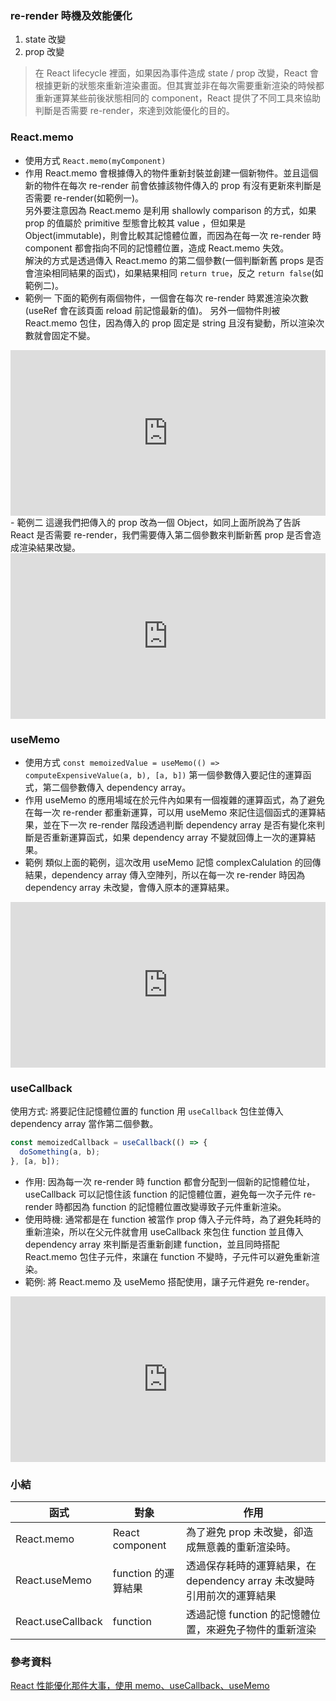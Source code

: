 ### re-render 時機及效能優化

1. state 改變
2. prop 改變

> 在 React lifecycle 裡面，如果因為事件造成 state / prop 改變，React 會根據更新的狀態來重新渲染畫面。但其實並非在每次需要重新渲染的時候都重新運算某些前後狀態相同的 component，React 提供了不同工具來協助判斷是否需要 re-render，來達到效能優化的目的。

### React.memo

- 使用方式
  `React.memo(myComponent)`
- 作用
  React.memo 會根據傳入的物件重新封裝並創建一個新物件。並且這個新的物件在每次 re-render 前會依據該物件傳入的 prop 有沒有更新來判斷是否需要 re-render(如範例一)。  
  另外要注意因為 React.memo 是利用 shallowly comparison 的方式，如果 prop 的值屬於 primitive 型態會比較其 value ，但如果是 Object(immutable)，則會比較其記憶體位置，而因為在每一次 re-render 時 component 都會指向不同的記憶體位置，造成 React.memo 失效。  
  解決的方式是透過傳入 React.memo 的第二個參數(一個判斷新舊 props 是否會渲染相同結果的函式)，如果結果相同 `return true`，反之 `return false`(如範例二)。
- 範例一
下面的範例有兩個物件，一個會在每次 re-render 時累進渲染次數(useRef 會在該頁面 reload 前記憶最新的值)。
另外一個物件則被 React.memo 包住，因為傳入的 prop 固定是 string 且沒有變動，所以渲染次數就會固定不變。
<iframe height="265" style="width: 100%;" scrolling="no" title="React.memo demo" src="https://codepen.io/ianchen6501/embed/vYyxzzr?height=265&theme-id=light&default-tab=js,result" frameborder="no" loading="lazy" allowtransparency="true" allowfullscreen="true">
  See the Pen <a href='https://codepen.io/ianchen6501/pen/vYyxzzr'>React.memo demo</a> by ianchen6501
  (<a href='https://codepen.io/ianchen6501'>@ianchen6501</a>) on <a href='https://codepen.io'>CodePen</a>.
</iframe>
- 範例二
這邊我們把傳入的 prop 改為一個 Object，如同上面所說為了告訴 React 是否需要 re-render，我們需要傳入第二個參數來判斷新舊 prop 是否會造成渲染結果改變。
<iframe height="265" style="width: 100%;" scrolling="no" title="React.memo demo2" src="https://codepen.io/ianchen6501/embed/abBJQgO?height=265&theme-id=light&default-tab=js,result" frameborder="no" loading="lazy" allowtransparency="true" allowfullscreen="true">
  See the Pen <a href='https://codepen.io/ianchen6501/pen/abBJQgO'>React.memo demo2</a> by ianchen6501
  (<a href='https://codepen.io/ianchen6501'>@ianchen6501</a>) on <a href='https://codepen.io'>CodePen</a>.
</iframe>

### useMemo

- 使用方式
  `const memoizedValue = useMemo(() => computeExpensiveValue(a, b), [a, b])`
  第一個參數傳入要記住的運算函式，第二個參數傳入 dependency array。
- 作用
  useMemo 的應用場域在於元件內如果有一個複雜的運算函式，為了避免在每一次 re-render 都重新運算，可以用 useMemo 來記住這個函式的運算結果，並在下一次 re-render 階段透過判斷 dependency array 是否有變化來判斷是否重新運算函式，如果 dependency array 不變就回傳上一次的運算結果。
- 範例
類似上面的範例，這次改用 useMemo 記憶 complexCalulation 的回傳結果，dependency array 傳入空陣列，所以在每一次 re-render 時因為 dependency array 未改變，會傳入原本的運算結果。
<iframe height="265" style="width: 100%;" scrolling="no" title="React.useMemo demo" src="https://codepen.io/ianchen6501/embed/eYBWWNB?height=265&theme-id=light&default-tab=js,result" frameborder="no" loading="lazy" allowtransparency="true" allowfullscreen="true">
  See the Pen <a href='https://codepen.io/ianchen6501/pen/eYBWWNB'>React.useMemo demo</a> by ianchen6501
  (<a href='https://codepen.io/ianchen6501'>@ianchen6501</a>) on <a href='https://codepen.io'>CodePen</a>.
</iframe>

### useCallback

使用方式:
將要記住記憶體位置的 function 用 `useCallback` 包住並傳入 dependency array 當作第二個參數。

```js
const memoizedCallback = useCallback(() => {
  doSomething(a, b);
}, [a, b]);
```

- 作用:
  因為每一次 re-render 時 function 都會分配到一個新的記憶體位址，useCallback
  可以記憶住該 function 的記憶體位置，避免每一次子元件 re-render 時都因為 function 的記憶體位置改變導致子元件重新渲染。
- 使用時機:
  通常都是在 function 被當作 prop 傳入子元件時，為了避免耗時的重新渲染，所以在父元件就會用 useCallback 來包住 function 並且傳入 dependency array 來判斷是否重新創建 function，並且同時搭配 React.memo 包住子元件，來讓在 function 不變時，子元件可以避免重新渲染。
- 範例:
將 React.memo 及 useMemo 搭配使用，讓子元件避免 re-render。
<iframe height="265" style="width: 100%;" scrolling="no" title="React.useCallback demo" src="https://codepen.io/ianchen6501/embed/RwoVVdX?height=265&theme-id=light&default-tab=js,result" frameborder="no" loading="lazy" allowtransparency="true" allowfullscreen="true">
  See the Pen <a href='https://codepen.io/ianchen6501/pen/RwoVVdX'>React.useCallback demo</a> by ianchen6501
  (<a href='https://codepen.io/ianchen6501'>@ianchen6501</a>) on <a href='https://codepen.io'>CodePen</a>.
</iframe>

### 小結

| 函式              | 對象                | 作用                                                                   |
| ----------------- | ------------------- | ---------------------------------------------------------------------- |
| React.memo        | React component     | 為了避免 prop 未改變，卻造成無意義的重新渲染時。                       |
| React.useMemo     | function 的運算結果 | 透過保存耗時的運算結果，在 dependency array 未改變時引用前次的運算結果 |
| React.useCallback | function            | 透過記憶 function 的記憶體位置，來避免子物件的重新渲染                 |

### 參考資料

[React 性能優化那件大事，使用 memo、useCallback、useMemo](https://medium.com/手寫筆記/react-optimize-performance-using-memo-usecallback-usememo-a76b6b272df3)
